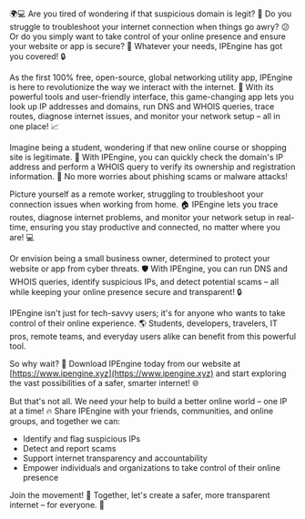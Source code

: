 🌍💻 Are you tired of wondering if that suspicious domain is legit? 🤔 Do you struggle to troubleshoot your internet connection when things go awry? 😕 Or do you simply want to take control of your online presence and ensure your website or app is secure? 💯 Whatever your needs, IPEngine has got you covered! 🔒

As the first 100% free, open-source, global networking utility app, IPEngine is here to revolutionize the way we interact with the internet. 🚀 With its powerful tools and user-friendly interface, this game-changing app lets you look up IP addresses and domains, run DNS and WHOIS queries, trace routes, diagnose internet issues, and monitor your network setup – all in one place! 📈

Imagine being a student, wondering if that new online course or shopping site is legitimate. 💸 With IPEngine, you can quickly check the domain's IP address and perform a WHOIS query to verify its ownership and registration information. 👀 No more worries about phishing scams or malware attacks!

Picture yourself as a remote worker, struggling to troubleshoot your connection issues when working from home. 🏠 IPEngine lets you trace routes, diagnose internet problems, and monitor your network setup in real-time, ensuring you stay productive and connected, no matter where you are! 💻

Or envision being a small business owner, determined to protect your website or app from cyber threats. 🛡️ With IPEngine, you can run DNS and WHOIS queries, identify suspicious IPs, and detect potential scams – all while keeping your online presence secure and transparent! 🔒

IPEngine isn't just for tech-savvy users; it's for anyone who wants to take control of their online experience. 🌎 Students, developers, travelers, IT pros, remote teams, and everyday users alike can benefit from this powerful tool.

So why wait? 💪 Download IPEngine today from our website at [https://www.ipengine.xyz](https://www.ipengine.xyz) and start exploring the vast possibilities of a safer, smarter internet! 🌐

But that's not all. We need your help to build a better online world – one IP at a time! 🔥 Share IPEngine with your friends, communities, and online groups, and together we can:

* Identify and flag suspicious IPs
* Detect and report scams
* Support internet transparency and accountability
* Empower individuals and organizations to take control of their online presence

Join the movement! 🌟 Together, let's create a safer, more transparent internet – for everyone. 💖